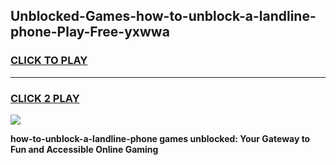 
## Unblocked-Games-how-to-unblock-a-landline-phone-Play-Free-yxwwa
<h3>
<a href="https://premium76.site?title=how-to-unblock-a-landline-phone&ref=10A">CLICK TO PLAY</a></h3>
<hr>

<h3>
<a href="https://premium76.site?title=how-to-unblock-a-landline-phone&ref=10A">CLICK 2 PLAY</a>
  
</h3>

<a href="https://premium76.site?title=how-to-unblock-a-landline-phone&ref=10A"><img src="https://clearcache.store/games.png"></a>


**how-to-unblock-a-landline-phone games unblocked: Your Gateway to Fun and Accessible Online Gaming**
